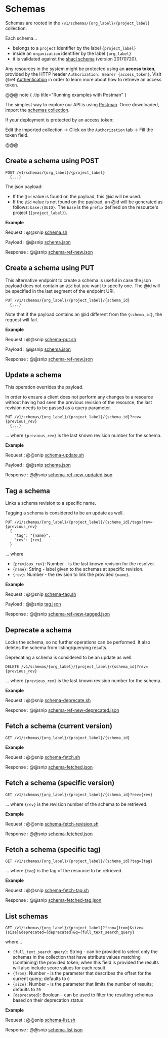 # Schemas

Schemas are rooted in the `/v1/schemas/{org_label}/{project_label}` collection.

Each schema... 

- belongs to a `project` identifier by the label `{project_label}` 
- inside an `organization` identifier by the label `{org_label}` 
- it is validated against the [shacl schema](https://bluebrain.github.io/nexus/schemas/shacl-20170720.ttl) (version 20170720).

Any resources in the system might be protected using an **access token**, provided by the HTTP header `Authorization: Bearer {access_token}`. Visit @ref:[Authentication](../iam-service-api.md) in order to learn more about how to retrieve an access token.

@@@ note { .tip title="Running examples with Postman" }

The simplest way to explore our API is using [Postman](https://www.getpostman.com/apps). Once downloaded, import the [schemas collection](../assets/schema-postman.json).

If your deployment is protected by an access token: 

Edit the imported collection -> Click on the `Authorization` tab -> Fill the token field.

@@@

## Create a schema using POST

```
POST /v1/schemas/{org_label}/{project_label}
  {...}
```

The json payload: 

- If the `@id` value is found on the payload, this @id will be used.
- If the `@id` value is not found on the payload, an @id will be generated as follows: `base:{UUID}`. The `base` is the `prefix` defined on the resource's project (`{project_label}`).

**Example**

Request
:   @@snip [schema.sh](../assets/schema.sh)

Payload
:   @@snip [schema.json](../assets/schema.json)

Response
:   @@snip [schema-ref-new.json](../assets/schema-ref-new.json)


## Create a schema using PUT
This alternative endpoint to create a schema is useful in case the json payload does not contain an `@id` but you want to specify one. The @id will be specified in the last segment of the endpoint URI.
```
PUT /v1/schemas/{org_label}/{project_label}/{schema_id}
  {...}
```
 
Note that if the payload contains an @id different from the `{schema_id}`, the request will fail.

**Example**

Request
:   @@snip [schema-put.sh](../assets/schema-put.sh)

Payload
:   @@snip [schema.json](../assets/schema.json)

Response
:   @@snip [schema-ref-new.json](../assets/schema-ref-new.json)


## Update a schema

This operation overrides the payload.

In order to ensure a client does not perform any changes to a resource without having had seen the previous revision of
the resource, the last revision needs to be passed as a query parameter.

```
PUT /v1/schemas/{org_label}/{project_label}/{schema_id}?rev={previous_rev}
  {...}
```
... where `{previous_rev}` is the last known revision number for the schema.


**Example**

Request
:   @@snip [schema-update.sh](../assets/schema-update.sh)

Payload
:   @@snip [schema.json](../assets/schema.json)

Response
:   @@snip [schema-ref-new-updated.json](../assets/schema-ref-new-updated.json)


## Tag a schema

Links a schema revision to a specific name. 

Tagging a schema is considered to be an update as well.

```
PUT /v1/schemas/{org_label}/{project_label}/{schema_id}/tags?rev={previous_rev}
  {
    "tag": "{name}",
    "rev": {rev}
  }
```
... where 

- `{previous_rev}`: Number - is the last known revision for the resolver.
- `{name}`: String - label given to the schemas at specific revision.
- `{rev}`: Number - the revision to link the provided `{name}`.

**Example**

Request
:   @@snip [schema-tag.sh](../assets/schema-tag.sh)

Payload
:   @@snip [tag.json](../assets/tag.json)

Response
:   @@snip [schema-ref-new-tagged.json](../assets/schema-ref-new-tagged.json)


## Deprecate a schema

Locks the schema, so no further operations can be performed. It also deletes the schema from listing/querying results.

Deprecating a schema is considered to be an update as well. 

```
DELETE /v1/schemas/{org_label}/{project_label}/{schema_id}?rev={previous_rev}
```

... where `{previous_rev}` is the last known revision number for the schema.

**Example**

Request
:   @@snip [schema-deprecate.sh](../assets/schema-deprecate.sh)

Response
:   @@snip [schema-ref-new-deprecated.json](../assets/schema-ref-new-deprecated.json)


## Fetch a schema (current version)

```
GET /v1/schemas/{org_label}/{project_label}/{schema_id}
```

**Example**

Request
:   @@snip [schema-fetch.sh](../assets/schema-fetch.sh)

Response
:   @@snip [schema-fetched.json](../assets/schema-fetched.json)


## Fetch a schema (specific version)

```
GET /v1/schemas/{org_label}/{project_label}/{schema_id}?rev={rev}
```
... where `{rev}` is the revision number of the schema to be retrieved.

**Example**

Request
:   @@snip [schema-fetch-revision.sh](../assets/schema-fetch-revision.sh)

Response
:   @@snip [schema-fetched.json](../assets/schema-fetched.json)


## Fetch a schema (specific tag)

```
GET /v1/schemas/{org_label}/{project_label}/{schema_id}?tag={tag}
```

... where `{tag}` is the tag of the resource to be retrieved.


**Example**

Request
:   @@snip [schema-fetch-tag.sh](../assets/schema-fetch-tag.sh)

Response
:   @@snip [schema-fetched-tag.json](../assets/schema-fetched-tag.json)


## List schemas

```
GET /v1/schemas/{org_label}/{project_label}?from={from}&size={size}&deprecated={deprecated}&q={full_text_search_query}
```

where...

- `{full_text_search_query}`: String - can be provided to select only the schemas in the collection that have attribute values matching (containing) the provided token; when this field is provided the results will also include score values for each result
- `{from}`: Number - is the parameter that describes the offset for the current query; defaults to `0`
- `{size}`: Number - is the parameter that limits the number of results; defaults to `20`
- `{deprecated}`: Boolean - can be used to filter the resulting schemas based on their deprecation status


**Example**

Request
:   @@snip [schema-list.sh](../assets/schema-list.sh)

Response
:   @@snip [schema-list.json](../assets/schema-list.json)